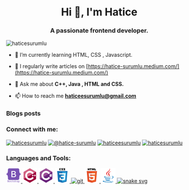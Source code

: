<h1 align="center">Hi 👋, I'm Hatice</h1>
<h3 align="center">A passionate frontend developer.</h3>


<p align="left"> <img src="https://komarev.com/ghpvc/?username=haticesurumlu&label=Profile%20views&color=0e75b6&style=flat" alt="haticesurumlu" /> </p>



- 🌱 I’m currently learning HTML, CSS , Javascript.

- 📝 I regularly write articles on [https://hatice-surumlu.medium.com/](https://hatice-surumlu.medium.com/)

- 💬 Ask me about **C++, Java , HTML and CSS.**

- 📫 How to reach me **haticeesurumlu@gmail.com**

### Blogs posts
<!-- BLOG-POST-LIST:START -->
<!-- BLOG-POST-LIST:END -->



<h3 align="left">Connect with me:</h3>
<p align="left">

<a href="https://linkedin.com/in/haticesurumlu" target="blank"><img align="center" src="https://raw.githubusercontent.com/rahuldkjain/github-profile-readme-generator/master/src/images/icons/Social/linked-in-alt.svg" alt="haticesurumlu" height="30" width="40" /></a>
<a href="https://medium.com/@hatice-surumlu" target="blank"><img align="center" src="https://raw.githubusercontent.com/rahuldkjain/github-profile-readme-generator/master/src/images/icons/Social/medium.svg" alt="@hatice-surumlu" height="30" width="40" /></a>
<a href="https://www.hackerrank.com/haticeesurumlu" target="blank"><img align="center" src="https://raw.githubusercontent.com/rahuldkjain/github-profile-readme-generator/master/src/images/icons/Social/hackerrank.svg" alt="haticeesurumlu" height="30" width="40" /></a>
<a href="https://discord.gg/haticesurumlu" target="blank"><img align="center" src="https://raw.githubusercontent.com/rahuldkjain/github-profile-readme-generator/master/src/images/icons/Social/discord.svg" alt="haticesurumlu" height="30" width="40" /></a>
</p>

<h3 align="left">Languages and Tools:</h3>
<p align="left"> <a href="https://getbootstrap.com" target="_blank"> <img src="https://raw.githubusercontent.com/devicons/devicon/master/icons/bootstrap/bootstrap-plain-wordmark.svg" alt="bootstrap" width="40" height="40"/> </a> <a href="https://www.w3schools.com/cpp/" target="_blank"> <img src="https://raw.githubusercontent.com/devicons/devicon/master/icons/cplusplus/cplusplus-original.svg" alt="cplusplus" width="40" height="40"/> </a> <a href="https://www.w3schools.com/cs/" target="_blank"> <img src="https://raw.githubusercontent.com/devicons/devicon/master/icons/csharp/csharp-original.svg" alt="csharp" width="40" height="40"/> </a> <a href="https://www.w3schools.com/css/" target="_blank"> <img src="https://raw.githubusercontent.com/devicons/devicon/master/icons/css3/css3-original-wordmark.svg" alt="css3" width="40" height="40"/> </a> <a href="https://git-scm.com/" target="_blank"> <img src="https://www.vectorlogo.zone/logos/git-scm/git-scm-icon.svg" alt="git" width="40" height="40"/> </a> <a href="https://www.w3.org/html/" target="_blank"> <img src="https://raw.githubusercontent.com/devicons/devicon/master/icons/html5/html5-original-wordmark.svg" alt="html5" width="40" height="40"/> </a> <a href="https://www.java.com" target="_blank"> <img src="https://raw.githubusercontent.com/devicons/devicon/master/icons/java/java-original.svg" alt="java" width="40" height="40"/> </a> <a href="https://developer.mozilla.org/en-US/docs/Web/JavaScript" target="_blank"> <img src="https://raw.githubusercontent.com/devicons/devicon/master/icons/javascript/javascript-

![snake svg](https://github.com/Haticesurumlu/haticesurumlu/blob/output/github-contribution-grid-snake.svg)
